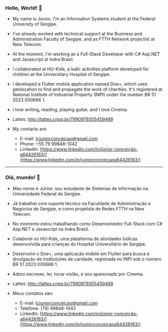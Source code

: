 ### Hello, World! 👋

- My name is Júnior, I'm an Information Systems student at the Federal University of Sergipe.

- I've already worked with technical support at the Business and Administration Faculty of Sergipe, and as FTTH Network projectist at New Telecom.

- At the moment, I'm working as a Full-Stack Developer with C# Asp.NET and Javascript at Indra Brasil.

- I collaborated at HU-Kids, a ludic activities platform developed for children at the Universitary Hospital of Sergipe.

- I developed a Flutter mobile application named Doe+, which uses geolocation to find and propagate the work of charities. It's registered at National Institute of Industrial Property (INPI) under the number BR 51 2023 000666 1.

- I love writing, reading, playing guitar, and I love Cinema.

- Lattes: http://lattes.cnpq.br/7990979305459499

- My contacts are:
    - E-mail: lcjuniorconceicao@gmail.com
    - Phone: +55 79 99848-1042
    - LinkedIn: [https://www.linkedin.com/in/júnior-conceição-a64426163/](https://www.linkedin.com/in/juniorconceicaoa64426163/)


-----------------------------------------------------------------------------


### Olá, mundo! 👋

- Meu nome é Júnior, sou estudante de Sistemas de Informação na Universidade Federal de Sergipe.

- Já trabalhei com suporte técnico na Faculdade de Administração e Negócios de Sergipe, e como projetista de Redes FTTH na New Telecom.

- No momento estou trabalhando como Desenvolvedor Full-Stack com C# Asp.NET e Javascript na Indra Brasil.

- Colaborei no HU-Kids, uma plataforma de atividades lúdicas desenvolvida para crianças do Hospital Universitário de Sergipe.

- Desenvolvi o Doe+, uma aplicação mobile em Flutter para busca e divulgação de instituições de caridade, registrada no INPI sob o número BR 51 2023 000666 1.

- Adoro escrever, ler, tocar violão, e sou apaixonado por Cinema.

- Lattes: http://lattes.cnpq.br/7990979305459499

- Meus contatos são:
    - E-mail: lcjuniorconceicao@gmail.com
    - Telefone: (79) 99848-1042
    - LinkedIn: [https://www.linkedin.com/in/júnior-conceição-a64426163/](https://www.linkedin.com/in/juniorconceicaoa64426163/)
